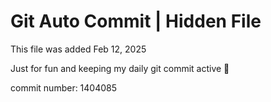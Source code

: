 # Git Auto Commit | Hidden File

This file was added Feb 12, 2025

Just for fun and keeping my daily git commit active 🤪

commit number: 1404085
